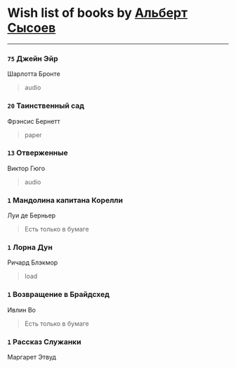 # Wish list of books by [Альберт Сысоев](http://vk.com/id47446642)
---

### `75` Джейн Эйр
Шарлотта Бронте
> audio

### `20` Таинственный сад
Фрэнсис Бернетт
> paper

### `13` Отверженные
Виктор Гюго
> audio

### `1` Мандолина капитана Корелли
Луи де Берньер
> Есть только в бумаге

### `1` Лорна Дун
Ричард Блэкмор
> load

### `1` Возвращение в Брайдсхед
Ивлин Во
> Есть только в бумаге

### `1` Рассказ Служанки
Маргарет Этвуд

